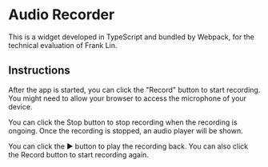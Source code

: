 # Audio Recorder

This is a widget developed in TypeScript and bundled by Webpack, for the technical evaluation of Frank Lin.

## Instructions

After the app is started, you can click the "Record" button to start recording.
You might need to allow your browser to access the microphone of your device.

You can click the Stop button to stop recording when the recording is ongoing.
Once the recording is stopped, an audio player will be shown.

You can click the ▶️ button to play the recording back.
You can also click the Record button to start recording again.
